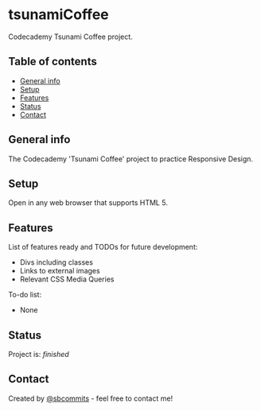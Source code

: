 # tsunamiCoffee
Codecademy Tsunami Coffee project.

## Table of contents
* [General info](#general-info)
* [Setup](#setup)
* [Features](#features)
* [Status](#status)
* [Contact](#contact)

## General info
The Codecademy 'Tsunami Coffee' project to practice Responsive Design.

## Setup
Open in any web browser that supports HTML 5.

## Features
List of features ready and TODOs for future development:
* Divs including classes
* Links to external images
* Relevant CSS Media Queries

To-do list:
* None

## Status
Project is: _finished_

## Contact
Created by [@sbcommits](https://github.com/sbcommits) - feel free to contact me!

